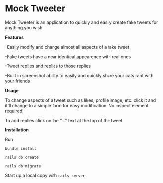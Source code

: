 # Mock Tweeter

Mock Tweeter is an application to quickly and easily create fake tweets for anything you wish

**Features**

-Easily modify and change almost all aspects of a fake tweet

-Fake tweets have a near identical appearence with real ones

-Tweet replies and replies to those replies

-Built in screenshot ability to easily and quickly share your cats rant with your friends

**Usage**

To change aspects of a tweet such as likes, profile image, etc. click it and it'll change to a simple form for easy modification. No inspect element required!

To add replies click on the "..." text at the top of the tweet

**Installation**

Run
    
    bundle install

    rails db:create
    
    rails db:migrate
    
Start up a local copy with `rails server`    
